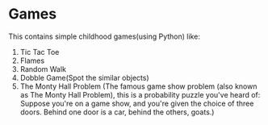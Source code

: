 # Games
This contains simple childhood games(using Python) like:
1. Tic Tac Toe
2. Flames
3. Random Walk
4. Dobble Game(Spot the similar objects)
5. The Monty Hall Problem (The famous game show problem (also known as The Monty Hall Problem), this is a probability puzzle you've heard of: Suppose you're on a game show, and you're given the choice of three doors. Behind one door is a car, behind the others, goats.)
